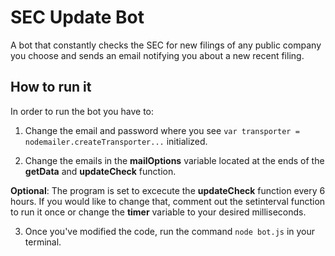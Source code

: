 # SEC Update Bot
A bot that constantly checks the SEC for new filings of any public company you choose and sends an email notifying you about a new recent filing.

## How to run it
In order to run the bot you have to:

1) Change the email and password where you see
```var transporter = nodemailer.createTransporter...```
initialized. 

2) Change the emails in the **mailOptions** variable located at the ends of the **getData** and **updateCheck** function.

**Optional**: The program is set to excecute the **updateCheck** function every 6 hours. If you would like to change that, comment out the setinterval function to run it once or change the **timer** variable to your desired milliseconds.

3) Once you've modified the code, run the command ```node bot.js``` in your terminal.
